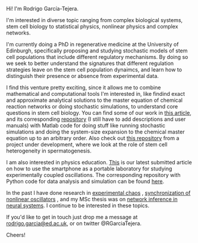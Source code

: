 Hi! I'm Rodrigo García-Tejera. 

I'm interested in diverse topic ranging from complex biological systems, stem cell biology to statistical physics, nonlinear physics and complex networks.  

I'm currently doing a PhD in regenerative medicine at the University of Edinburgh, specifically proposing and studying stochastic models of stem cell populations that include different regulatory mechanisms. By doing so we seek to better understand the signatures that different regulation strategies leave on the stem cell population dynaimcs, and learn how to distinguish their presence or absence from experimental data. 

I find this venture pretty exciting, since it allows me to combine mathematical and computational tools I'm interested in, like findind exact and approximate analytical solutions to the master equation of chemical reaction networks or doing stochastic simulations, to understand core questions in stem cell biology. You can find some of our work in [this article](https://royalsocietypublishing.org/doi/10.1098/rspa.2022.0376), and its corresponding [repository](https://github.com/RodrigoGarciaTejera/vBD_simulations) (I still have to add descriptions and user manuals) with Matlab code for doing stuff like running stochastic simulations and doing the system-size expansion to the chemical master equation up to an arbitrary order. Also check out [this repository](https://github.com/RodrigoGarciaTejera/SpermStem) from a project under development, where we look at the role of stem cell heterogeneity in spermatogenesis.   

I am also interested in physics education. [This](https://arxiv.org/abs/2212.06949) is our latest submitted article on how to use the smartphone as a portable laboratory for studying experimentally coupled oscillations. The corresponding repository with Python code for data analysis and simulation can be found [here](https://github.com/RodrigoGarciaTejera/WilberforcePendulum). 

In the past I have done research in [experimental chaos](https://www.sciencedirect.com/science/article/abs/pii/S0960077913000672) , [synchronization of nonlinear oscillators](https://link.springer.com/article/10.1140/epjst/e2014-02295-6) , and my MSc thesis was on [network inference in neural systems](https://www.nature.com/articles/s41598-020-59198-7). I continue to be interested in these topics.     

If you'd like to get in touch just drop me a message at rodrigo.garcia@ed.ac.uk, or on twitter @RGarciaTejera. 

Cheers! 

<!---     , where we propose a model (vBD) that describes stem cell dynamics when they are competing for access to a limited space, and we solve analytically its corresponding chemical master equation. The corresponding [repository](..RodrigoGarciaTejera/vBD_simulations) has Matlab code with a class designed to deal with the chemical reaction network, calculating hitting times, doing stochastic simulations, etc., and another class to deal with the system-size expansion.          --> 
  




<!--- - 👋 Hi, I’m @RodrigoGarciaTejera
- 👀 I’m interested in ...
- 🌱 I’m currently learning ...
- 💞️ I’m looking to collaborate on ...
- 📫 How to reach me ... --->

<!---
RodrigoGarciaTejera/RodrigoGarciaTejera is a ✨ special ✨ repository because its `README.md` (this file) appears on your GitHub profile.
You can click the Preview link to take a look at your changes.
--->
